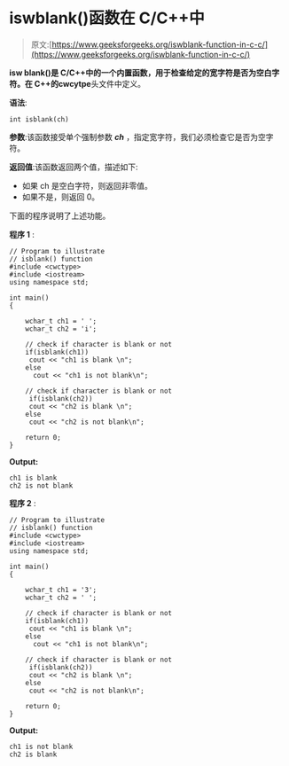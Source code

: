 # iswblank()函数在 C/C++中

> 原文:[https://www.geeksforgeeks.org/iswblank-function-in-c-c/](https://www.geeksforgeeks.org/iswblank-function-in-c-c/)

**isw blank()**是 C/C++中的一个内置函数，用于检查给定的宽字符是否为空白字符。在 C++的**cwcytpe**头文件中定义。

**语法**:

```
int isblank(ch)
```

**参数**:该函数接受单个强制参数 ***ch*** ，指定宽字符，我们必须检查它是否为空字符。

**返回值**:该函数返回两个值，描述如下:

*   如果 ch 是空白字符，则返回非零值。
*   如果不是，则返回 0。

下面的程序说明了上述功能。

**程序 1** :

```
// Program to illustrate
// isblank() function
#include <cwctype>
#include <iostream>
using namespace std;

int main()
{

    wchar_t ch1 = ' ';
    wchar_t ch2 = 'i';

    // check if character is blank or not 
    if(isblank(ch1))
     cout << "ch1 is blank \n"; 
    else 
      cout << "ch1 is not blank\n";

    // check if character is blank or not 
     if(isblank(ch2))
     cout << "ch2 is blank \n"; 
    else 
     cout << "ch2 is not blank\n";

    return 0;
}
```

**Output:**

```
ch1 is blank 
ch2 is not blank

```

**程序 2** :

```
// Program to illustrate
// isblank() function
#include <cwctype>
#include <iostream>
using namespace std;

int main()
{

    wchar_t ch1 = '3';
    wchar_t ch2 = ' ';

    // check if character is blank or not 
    if(isblank(ch1))
     cout << "ch1 is blank \n"; 
    else 
      cout << "ch1 is not blank\n";

    // check if character is blank or not 
     if(isblank(ch2))
     cout << "ch2 is blank \n"; 
    else 
     cout << "ch2 is not blank\n";

    return 0;
}
```

**Output:**

```
ch1 is not blank
ch2 is blank

```